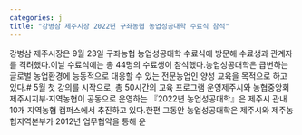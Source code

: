 ```yaml
---
categories: j
title: "강병삼 제주시장 2022년 구좌농협 농업성공대학 수료식 참석"
---
```

강병삼 제주시장은 9월 23일 구좌농협 농업성공대학 수료식에 방문해 수료생과 관계자를 격려했다.이날 수료식에는 총 44명의 수료생이 참석했다.농업성공대학은 급변하는 글로벌 농업환경에 능동적으로 대응할 수 있는 전문농업인 양성 교육을 목적으로 하고 있다.# 5월 첫 강의를 시작으로, 총 50시간의 교육 프로그램 운영제주시와 농협중앙회제주시지부·지역농협이 공동으로 운영하는 『2022년 농업성공대학』은 제주시 관내 10개 지역농협 캠퍼스에서 추진하고 있다.한편 그동안 농업성공대학은 제주시와 제주농협지역본부가 2012년 업무협약을 통해 운